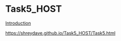 # Task5_HOST
<a href="doc:introduction">Introduction</a>

https://shreydave.github.io/Task5_HOST/Task5.html
